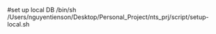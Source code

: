 #set up local DB
/bin/sh /Users/nguyentienson/Desktop/Personal_Project/nts_prj/script/setup-local.sh